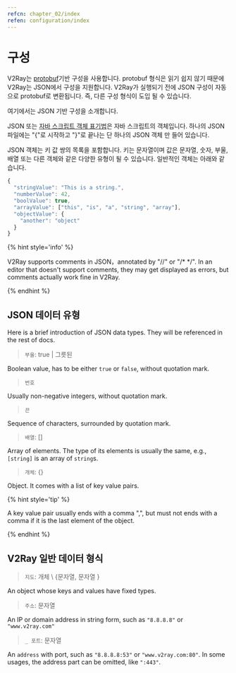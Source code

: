 ```yaml
---
refcn: chapter_02/index
refen: configuration/index
---
```

# 구성

V2Ray는 [protobuf](https://developers.google.com/protocol-buffers/)기반 구성을 사용합니다. protobuf 형식은 읽기 쉽지 않기 때문에 V2Ray는 JSON에서 구성을 지원합니다. V2Ray가 실행되기 전에 JSON 구성이 자동으로 protobuf로 변환됩니다. 즉, 다른 구성 형식이 도입 될 수 있습니다.

여기에서는 JSON 기반 구성을 소개합니다.

JSON 또는 [자바 스크립트 객체 표기법](https://en.wikipedia.org/wiki/JSON)은 자바 스크립트의 객체입니다. 하나의 JSON 파일에는 "{"로 시작하고 "}"로 끝나는 단 하나의 JSON 객체 만 들어 있습니다.

JSON 객체는 키 값 쌍의 목록을 포함합니다. 키는 문자열이며 값은 문자열, 숫자, 부울, 배열 또는 다른 객체와 같은 다양한 유형이 될 수 있습니다. 일반적인 객체는 아래와 같습니다.

```javascript
{
  "stringValue": "This is a string.",
  "numberValue": 42,
  "boolValue": true,
  "arrayValue": ["this", "is", "a", "string", "array"],
  "objectValue": {
    "another": "object"
  }
}
```

{% hint style='info' %}

V2Ray supports comments in JSON，annotated by "//" or "/\* \*/". In an editor that doesn't support comments, they may get displayed as errors, but comments actually work fine in V2Ray.

{% endhint %}

## JSON 데이터 유형

Here is a brief introduction of JSON data types. They will be referenced in the rest of docs.

> `부울`: true | 그릇된

Boolean value, has to be either `true` or `false`, without quotation mark.

> `번호`

Usually non-negative integers, without quotation mark.

> `끈`

Sequence of characters, surrounded by quotation mark.

> `배열`: []

Array of elements. The type of its elements is usually the same, e.g., `[string]` is an array of `string`s.

> `개체`: {}

Object. It comes with a list of key value pairs.

{% hint style='tip' %}

A key value pair usually ends with a comma ",", but must not ends with a comma if it is the last element of the object.

{% endhint %}

## V2Ray 일반 데이터 형식

> `지도`: 개체 \ {문자열, 문자열 \}

An object whose keys and values have fixed types.

> `주소`: 문자열

An IP or domain address in string form, such as `"8.8.8.8"` or `"www.v2ray.com"`

> `_ 포트`: 문자열

An `address` with port, such as `"8.8.8.8:53"` or `"www.v2ray.com:80"`. In some usages, the address part can be omitted, like `":443"`.